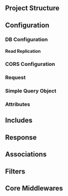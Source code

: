 ## Project Structure

## Configuration
### DB Configuration
#### Read Replication
### CORS Configuration

### Request
### Simple Query Object
### Attributes

## Includes
## Response
## Associations
## Filters
## Core Middlewares

